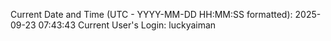 Current Date and Time (UTC - YYYY-MM-DD HH:MM:SS formatted): 2025-09-23 07:43:43
Current User's Login: luckyaiman
